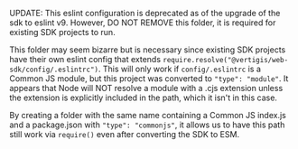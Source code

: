 UPDATE: This eslint configuration is deprecated as of the upgrade of the sdk to
eslint v9. However, DO NOT REMOVE this folder, it is required for existing SDK
projects to run.

This folder may seem bizarre but is necessary since existing SDK projects have
their own eslint config that extends
`require.resolve("@vertigis/web-sdk/config/.eslintrc")`. This will only work if
`config/.eslintrc` is a Common JS module, but this project was converted to
`"type": "module"`. It appears that Node will NOT resolve a module with a .cjs
extension unless the extension is explicitly included in the path, which it
isn't in this case.

By creating a folder with the same name containing a Common JS index.js and a
package.json with `"type": "commonjs"`, it allows us to have this path still
work via `require()` even after converting the SDK to ESM.
